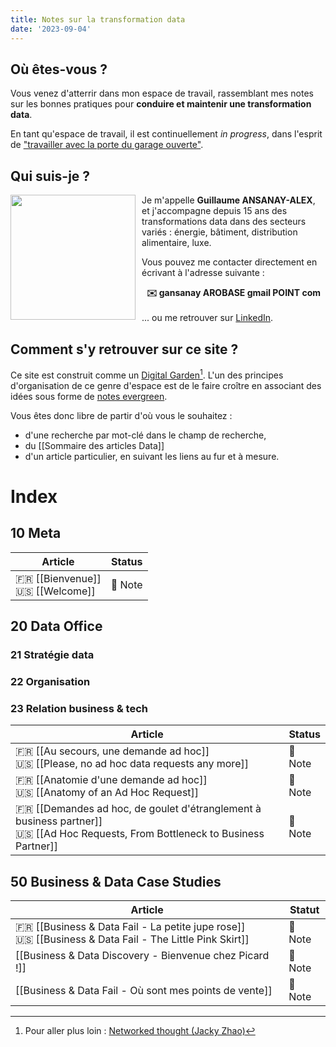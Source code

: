 ```yaml
---
title: Notes sur la transformation data
date: '2023-09-04'
---
```

## Où êtes-vous ?

Vous venez d'atterrir dans mon espace de travail, rassemblant mes notes sur les bonnes pratiques pour **conduire et maintenir une transformation data**.

En tant qu'espace de travail, il est continuellement *in progress*, dans l'esprit de ["travailler avec la porte du garage ouverte"](https://notes.andymatuschak.org/zCMhncA1iSE74MKKYQS5PBZ).
## Qui suis-je ?

<img width=200 align="left" src="../images/ga_profile.jpg" style="margin-top: 0px; margin-right: 10px">Je m'appelle **Guillaume ANSANAY-ALEX**, et j'accompagne depuis 15 ans des transformations data dans des secteurs variés : énergie, bâtiment, distribution alimentaire, luxe.

Vous pouvez me contacter directement en écrivant à l'adresse suivante :<center><b>✉️ gansanay AROBASE gmail POINT com</b></center><br />
... ou me retrouver sur [LinkedIn](https://www.linkedin.com/in/gansanay/).
## Comment s'y retrouver sur ce site ?

Ce site est construit comme un [Digital Garden](https://salman.io/notes/digital-gardens/)[^1]. L'un des principes d'organisation de ce genre d'espace est de le faire croître en associant des idées sous forme de [notes evergreen](https://notes.andymatuschak.org/Evergreen_notes).

Vous êtes donc libre de partir d'où vous le souhaitez : 
* d'une recherche par mot-clé dans le champ de recherche,
* du [[Sommaire des articles Data]]
* d'un article particulier, en suivant les liens au fur et à mesure.

# Index
## 10 Meta

| Article | Status |
|--------|---------|
| 🇫🇷 [[Bienvenue]]<br />🇺🇸 [[Welcome]] | 🌲 Note |
## 20 Data Office
### 21 Stratégie data
### 22 Organisation

### 23 Relation business & tech

| Article | Status |
|--------|---------|
| 🇫🇷 [[Au secours, une demande ad hoc]]<br>🇺🇸 [[Please, no ad hoc data requests any more]] | 🌲 Note |
| 🇫🇷 [[Anatomie d'une demande ad hoc]]<br>🇺🇸 [[Anatomy of an Ad Hoc Request]] | 🌲 Note |
| 🇫🇷 [[Demandes ad hoc, de goulet d'étranglement à business partner]]<br>🇺🇸 [[Ad Hoc Requests, From Bottleneck to Business Partner]] | 🌲 Note |

## 50 Business & Data Case Studies

| Article | Statut |
|--------|---------|
|  🇫🇷 [[Business & Data Fail - La petite jupe rose]]<br>🇺🇸 [[Business & Data Fail - The Little Pink Skirt]] | 🌲 Note |
| [[Business & Data Discovery - Bienvenue chez Picard !]] | 🌲 Note |
| [[Business & Data Fail - Où sont mes points de vente]] | 🌲 Note |



[^1]: Pour aller plus loin : [Networked thought (Jacky Zhao)](https://jzhao.xyz/posts/networked-thought)